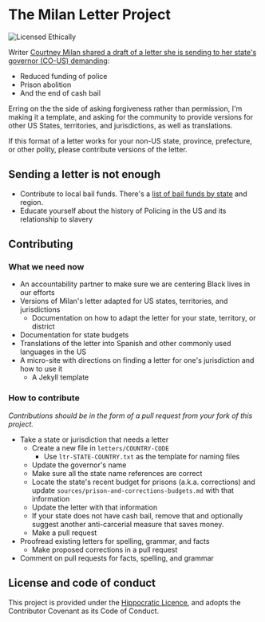 # The Milan Letter Project

![Licensed Ethically](https://img.shields.io/badge/licensed-ethically-%234baaaa)

Writer [Courtney Milan shared a draft of a letter she is sending to her state's governor (CO-US) demanding](https://twitter.com/courtneymilan/status/1266917538123767809):

* Reduced funding of police
* Prison abolition 
* And the end of cash bail

Erring on the the side of asking forgiveness rather than permission, I'm making it a template, and asking for the community to provide versions for other US States, territories, and jurisdictions, as well as translations. 

If this format of a letter works for your non-US state, province, prefecture, or other polity, please contribute versions of the letter.

## Sending a letter is not enough

* Contribute to local bail funds. There's a [list of bail funds by state](https://bailfunds.github.io/) and region.
* Educate yourself about the history of Policing in the US and its relationship to slavery

## Contributing

### What we need now

* An accountability partner to make sure we are centering Black lives in our efforts
* Versions of Milan's letter adapted for US states, territories, and jurisdictions 
  * Documentation on how to adapt the letter for your state, territory, or district
* Documentation for state budgets
* Translations of the letter into Spanish and other commonly used languages in the US
* A micro-site with directions on finding a letter for one's jurisdiction and how to use it
  * A Jekyll template

### How to contribute

_Contributions should be in the form of a pull request from your fork of this project._

* Take a state or jurisdiction that needs a letter
  * Create a new file in `letters/COUNTRY-CODE`
    * Use `ltr-STATE-COUNTRY.txt` as the template for naming files
  * Update the governor's name
  * Make sure all the state name references are correct
  * Locate the state's recent budget for prisons (a.k.a. corrections) and update 
    `sources/prison-and-corrections-budgets.md` with that information
  * Update the letter with that information
  * If your state does not have cash bail, remove that and optionally suggest another
    anti-carcerial measure that saves money.
  * Make a pull request
* Proofread existing letters for spelling, grammar, and facts
  * Make proposed corrections in a pull request
* Comment on pull requests for facts, spelling, and grammar

## License and code of conduct

This project is provided under the [Hippocratic Licence](https://firstdonoharm.dev/version/2/1/license.html), and adopts the Contributor Covenant as its Code of Conduct.
